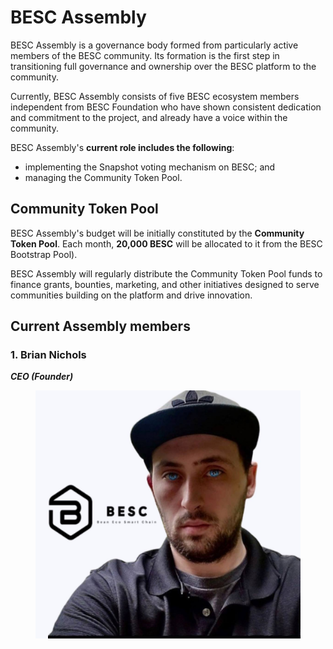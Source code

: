 # BESC Assembly

BESC Assembly is a governance body formed from particularly active members of the BESC community. Its formation is the first step in transitioning full governance and ownership over the BESC platform to the community.

Currently, BESC Assembly consists of five BESC ecosystem members independent from BESC Foundation who have shown consistent dedication and commitment to the project, and already have a voice within the community.

BESC Assembly's **current role includes the following**:

* implementing the Snapshot voting mechanism on BESC; and
* managing the Community Token Pool.

## Community Token Pool

BESC Assembly's budget will be initially constituted by the **Community Token Pool**. Each month, **20,000 BESC** will be allocated to it from the BESC Bootstrap Pool).

BESC Assembly will regularly distribute the Community Token Pool funds to finance grants, bounties, marketing, and other initiatives designed to serve communities building on the platform and drive innovation.

## Current Assembly members

### **1. Brian Nichols** <a href="#b624" id="b624"></a>

_**CEO (Founder)**_

<figure><img src="../../../.gitbook/assets/me.jpg" alt=""><figcaption></figcaption></figure>
